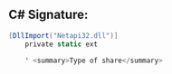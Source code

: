 
## C# Signature:
```cs
[DllImport("Netapi32.dll")]
    private static ext

    ' <summary>Type of share</summary>
```

